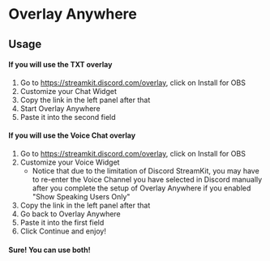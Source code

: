 # Overlay Anywhere

## Usage

#### If you will use the TXT overlay

1. Go to https://streamkit.discord.com/overlay, click on Install for OBS 
2. Customize your Chat Widget
3. Copy the link in the left panel after that
4. Start Overlay Anywhere
5. Paste it into the second field

#### If you will use the Voice Chat overlay

1. Go to https://streamkit.discord.com/overlay, click on Install for OBS 
2. Customize your Voice Widget
   * Notice that due to the limitation of Discord StreamKit, you may have to re-enter the Voice Channel you have selected in Discord manually after you complete the setup of Overlay Anywhere if you enabled "Show Speaking Users Only"
3. Copy the link in the left panel after that
4. Go back to Overlay Anywhere
5. Paste it into the first field
6. Click Continue and enjoy!





#### Sure! You can use both!
